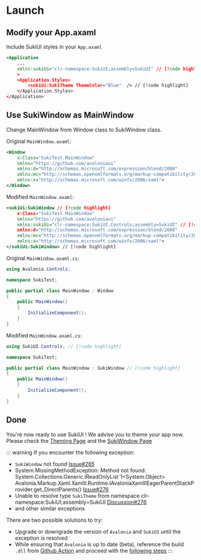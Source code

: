 # Launch

## Modify your App.axaml

Include SukiUI styles in your `App.axaml`

```xml
<Application
    ...
    xmlns:sukiUi="clr-namespace:SukiUI;assembly=SukiUI" // [!code highlight]
    >
    <Application.Styles>
        <sukiUi:SukiTheme ThemeColor="Blue"  /> // [!code highlight]
    </Application.Styles>
</Application>
```

## Use SukiWindow as MainWindow

Change MainWindow from Window class to SukiWindow class.

Original `MainWindow.axaml`:

```xml
<Window
    x:Class="SukiTest.MainWindow"
    xmlns="https://github.com/avaloniaui"
    xmlns:d="http://schemas.microsoft.com/expression/blend/2008"
    xmlns:mc="http://schemas.openxmlformats.org/markup-compatibility/2006"
    xmlns:x="http://schemas.microsoft.com/winfx/2006/xaml">
</Window>
```

Modified `MainWindow.axaml`: 

```xml
<sukiUi:SukiWindow // [!code highlight]
    x:Class="SukiTest.MainWindow"
    xmlns="https://github.com/avaloniaui"
    xmlns:sukiUi="clr-namespace:SukiUI.Controls;assembly=SukiUI" // [!code highlight]
    xmlns:d="http://schemas.microsoft.com/expression/blend/2008"
    xmlns:mc="http://schemas.openxmlformats.org/markup-compatibility/2006"
    xmlns:x="http://schemas.microsoft.com/winfx/2006/xaml">
</sukiUi:SukiWindow> // [!code highlight]
```

Original `MainWindow.axaml.cs`: 

```csharp
using Avalonia.Controls;

namespace SukiTest;

public partial class MainWindow : Window
{
    public MainWindow()
    {
        InitializeComponent();
    }
}
```

Modified `MainWindow.axaml.cs`: 


```csharp
using SukiUI.Controls; // [!code highlight]

namespace SukiTest;

public partial class MainWindow : SukiWindow // [!code highlight]
{
    public MainWindow()
    {
        InitializeComponent();
    }
}
```

## Done

You're now ready to use SukiUI ! We advise you to theme your app now. Please check the [Theming Page](https://kikipoulet.github.io/SukiUI/documentation/theming/basic.html) and the [SukiWindow Page](https://kikipoulet.github.io/SukiUI/documentation/controls/layout/sukiwindow.html)




::: warning
If you encounter the following exception:
- `SukiWindow` not found [Issue#265](https://github.com/kikipoulet/SukiUI/issues/265)
- System.MissingMethodException: Method not found: System.Collections.Generic.IReadOnlyList`1<System.Object> Avalonia.Markup.Xaml.XamlIl.Runtime.IAvaloniaXamlIlEagerParentStackProvider.get_DirectParents() [Issue#276](https://github.com/kikipoulet/SukiUI/issues/276)
- Unable to resolve type `SukiTheme` from namespace clr-namespace:SukiUI;assembly=SukiUI [Discussion#276](https://github.com/kikipoulet/SukiUI/discussions/278)
- and other similar exceptions

There are two possible solutions to try:
- Upgrade or downgrade the version of `Avalonia` and `SukiUI` until the exception is resolved
- While ensuring that `Avalonia` is up to date (beta), reference the build `.dll` from [Github Action](https://github.com/kikipoulet/SukiUI/actions/workflows/build.yml) and proceed with the [following steps](/documentation/getting-started/installation#via-github-action)
:::

